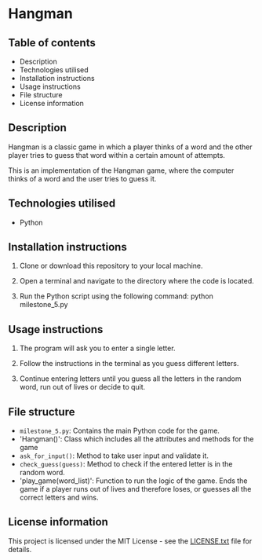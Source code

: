 # Hangman


## Table of contents
- Description
- Technologies utilised
- Installation instructions
- Usage instructions
- File structure
- License information


## Description
Hangman is a classic game in which a player thinks of a word and the other player tries to guess that word within a certain amount of attempts.

This is an implementation of the Hangman game, where the computer thinks of a word and the user tries to guess it. 


## Technologies utilised
- Python


## Installation instructions
1. Clone or download this repository to your local machine.

2. Open a terminal and navigate to the directory where the code is located.

3. Run the Python script using the following command: python milestone_5.py


## Usage instructions
1. The program will ask you to enter a single letter.

2. Follow the instructions in the terminal as you guess different letters.

3. Continue entering letters until you guess all the letters in the random word, run out of lives or decide to quit.


## File structure
- `milestone_5.py`: Contains the main Python code for the game.
- 'Hangman()': Class which includes all the attributes and methods for the game
- `ask_for_input()`: Method to take user input and validate it.
- `check_guess(guess)`: Method to check if the entered letter is in the random word.
- 'play_game(word_list)': Function to run the logic of the game. Ends the game if a player runs out of lives and therefore loses, or guesses all the correct letters and wins.


## License information
This project is licensed under the MIT License - see the [LICENSE.txt](LICENSE.txt) file for details.


